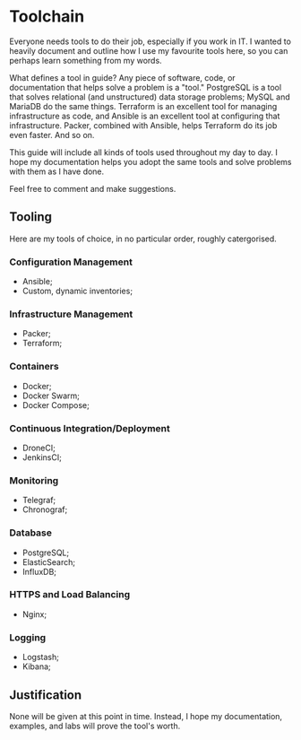 # Toolchain
Everyone needs tools to do their job, especially if you work in IT. I wanted to heavily document and outline how I use my favourite tools here, so you can perhaps learn something from my words.

What defines a tool in guide? Any piece of software, code, or documentation that helps solve a problem is a "tool." PostgreSQL is a tool that solves relational (and unstructured) data storage problems; MySQL and MariaDB do the same things. Terraform is an excellent tool for managing infrastructure as code, and Ansible is an excellent tool at configuring that infrastructure. Packer, combined with Ansible, helps Terraform do its job even faster. And so on.

This guide will include all kinds of tools used throughout my day to day. I hope my documentation helps you adopt the same tools and solve problems with them as I have done.

Feel free to comment and make suggestions.

## Tooling
Here are my tools of choice, in no particular order, roughly catergorised.

### Configuration Management
* Ansible;
* Custom, dynamic inventories;

### Infrastructure Management
* Packer;
* Terraform;

### Containers
* Docker;
* Docker Swarm;
* Docker Compose;

### Continuous Integration/Deployment
* DroneCI;
* JenkinsCI;

### Monitoring
* Telegraf;
* Chronograf;

### Database
* PostgreSQL;
* ElasticSearch;
* InfluxDB;

### HTTPS and Load Balancing
* Nginx;

### Logging
* Logstash;
* Kibana;

## Justification
None will be given at this point in time. Instead, I hope my documentation, examples, and labs will prove the tool's worth.
